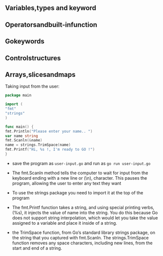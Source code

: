 
 ## Variables,types and keyword
 ## Operatorsandbuilt-infunction
 ## Gokeywords 
 ## Controlstructures 
 ## Arrays,slicesandmaps


Taking input from the user:

```go
package main

import (
"fmt"
"strings"
)

func main() {
fmt.Println("Please enter your name.. ")
var name string
fmt.Scanln(&name)
name = strings.TrimSpace(name)
fmt.Printf("Hi, %s !, I'm ready to GO !")
}

```
- save the program as `user-input.go`  and run as `go run user-input.go`
  
-  The fmt.Scanln method tells the computer to wait for input from the
 keyboard ending with a new line or (\n), character. This pauses the
 program, allowing the user to enter any text they want
-  To use the strings package you need to import it at the top of the
 program
- The fmt.Printf function takes a string, and using
 special printing verbs, (%s), it injects the value of name into the string.
 You do this because Go does not support string interpolation, which would
 let you take the value assigned to a variable and place it inside of a string.

- the TrimSpace function, from Go’s standard library
 strings package, on the string that you captured with fmt.Scanln.
 The strings.TrimSpace function removes any space characters,
 including new lines, from the start and end of a string.

